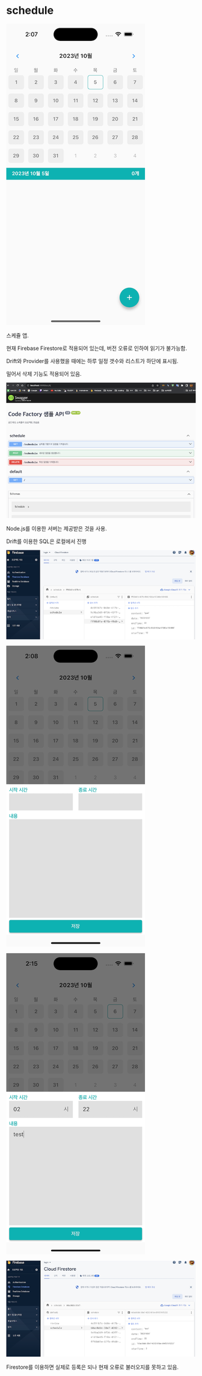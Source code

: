 # schedule

![1696482975319.png](./1696482975319.png)

스케쥴 앱.

현재 Firebase Firestore로 적용되어 있는데, 버전 오류로 인하여 읽기가 불가능함.

Drift와 Provider를 사용했을 때에는 하루 일정 갯수와 리스트가 하단에 표시됨.

밀어서 삭제 기능도 적용되어 있음.

![1696482985294.png](./1696482985294.png)

Node.js를 이용한 서버는 제공받은 것을 사용.

Drift를 이용한 SQL은 로컬에서 진행

![1696483003734.png](./1696483003734.png)

![1696483012369.png](./1696483012369.png)

![1696483019764.png](./1696483019764.png)

![1696487210122.png](./1696487210122.png)

Firestore를 이용하면 실제로 등록은 되나 현재 오류로 불러오지를 못하고 있음.
